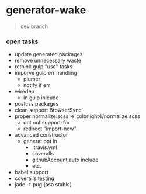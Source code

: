 # generator-wake

> dev branch

### open tasks
- update generated packages
- remove unnecessary waste
- rethink gulp "use" tasks
- imporve gulp err handling 
	- plumer
	- notify if err
- wiredep
	- in gulp inlcude
- postcss packages
- clean support BrowserSync
- proper normalize.scss -> colorlight4/normalize.scss
	- opt out support-for
	- redirect "import-now"
- advanced constructor
	- generat opt in
		- .travis.yml
		- coveralls
		- githubAccount auto include
		- etc.
- babel support
- coveralls testing
- jade -> pug (asa stable)
